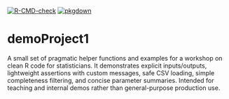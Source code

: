 <!-- README.md is generated from README.Rmd. Please edit that file -->

<!-- badges: start -->
[![R-CMD-check](https://github.com/fpahlke/demoProject1/actions/workflows/R-CMD-check.yaml/badge.svg)](https://github.com/fpahlke/demoProject1/actions/workflows/R-CMD-check.yaml)
[![pkgdown](https://github.com/fpahlke/demoProject1/actions/workflows/pkgdown.yaml/badge.svg)](https://github.com/fpahlke/demoProject1/actions/workflows/pkgdown.yaml)
<!-- badges: end -->

<!-- README.md is generated from README.Rmd. Please edit that file -->

# demoProject1


A small set of pragmatic helper functions and examples for a workshop on
clean R code for statisticians. It demonstrates explicit inputs/outputs,
lightweight assertions with custom messages, safe CSV loading, simple
completeness filtering, and concise parameter summaries. Intended for
teaching and internal demos rather than general-purpose production use.
